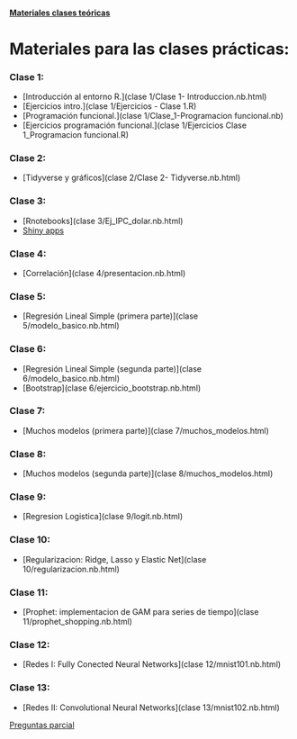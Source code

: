 #### [Materiales clases teóricas](teorica)

# Materiales para las clases prácticas:

### Clase 1:

- [Introducción al entorno R.](clase 1/Clase 1- Introduccion.nb.html)
- [Ejercicios intro.](clase 1/Ejercicios - Clase 1.R)
- [Programación funcional.](clase 1/Clase_1-Programacion funcional.nb)
- [Ejercicios programación funcional.](clase 1/Ejercicios Clase 1_Programacion funcional.R)

### Clase 2:

- [Tidyverse y gráficos](clase 2/Clase 2- Tidyverse.nb.html)

### Clase 3:

- [Rnotebooks](clase 3/Ej_IPC_dolar.nb.html)
- [Shiny apps](https://diegokoz.shinyapps.io/overfitting/)

### Clase 4:

- [Correlación](clase 4/presentacion.nb.html)

### Clase 5:

- [Regresión Lineal Simple (primera parte)](clase 5/modelo_basico.nb.html)

### Clase 6:

- [Regresión Lineal Simple (segunda parte)](clase 6/modelo_basico.nb.html)
- [Bootstrap](clase 6/ejercicio_bootstrap.nb.html)

### Clase 7:

- [Muchos modelos (primera parte)](clase 7/muchos_modelos.html)


### Clase 8:

- [Muchos modelos (segunda parte)](clase 8/muchos_modelos.html)

### Clase 9:

- [Regresion Logistica](clase 9/logit.nb.html)


<!---
- [Ejercicio Regresion Logistica](clase 9/ejercicio-logistica.nb.html)
 ---> 


### Clase 10:

- [Regularizacion: Ridge, Lasso y Elastic Net](clase 10/regularizacion.nb.html)

### Clase 11:

- [Prophet: implementacion de GAM para series de tiempo](clase 11/prophet_shopping.nb.html)

### Clase 12:

- [Redes I: Fully Conected Neural Networks](clase 12/mnist101.nb.html)

### Clase 13:

- [Redes II: Convolutional Neural Networks](clase 13/mnist102.nb.html)

<!---
## Ejercicios

- Modelo lineal: 
	- [consigna](https://github.com/DiegoKoz/EEA/blob/master/ejercicios_modelo_lineal/Ejercicios%20Modelo%20Lineal.pdf)
	- Resueltos:
		- [Parte 1](ejercicios_modelo_lineal/parte_1/ejercicios.nb.html)
		- [Parte 2](ejercicios_modelo_lineal/parte_2/ejercicios.nb.html)
		- [Parte 3](ejercicios_modelo_lineal/parte_3/ejercicios.nb.html)
		- [Parte 4](ejercicios_modelo_lineal/parte_4/ejercicios.nb.html)
		- [Parte 5](ejercicios_modelo_lineal/parte_5/ejercicios.nb.html)
	
- Modelo logística:
	- [consigna](ejercicio_logistica/ejercicio-logistica.nb.html)
	- [datos train](ejercicio_logistica/train.csv)
	- [datos test](ejercicio_logistica/test.csv)
	- [resultados test](ejercicio_logistica/resultados-titanic.csv)

 ---> 

[Preguntas parcial](https://images.mentalfloss.com/sites/default/files/styles/mf_image_16x9/public/red-nose-clown-hed.jpg?itok=ZX1GxhNK&resize=1100x1100)